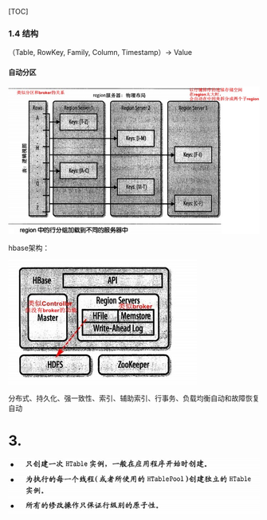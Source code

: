 [TOC]

### 1.4 结构

（Table, RowKey, Family, Column, Timestamp）-> Value

#### 自动分区

![](1-1.jpg)

hbase架构：

![](1-2.jpg)

分布式、持久化、强一致性、索引、辅助索引、行事务、负载均衡自动和故障恢复自动

# 3.

![](3-1.jpg)

